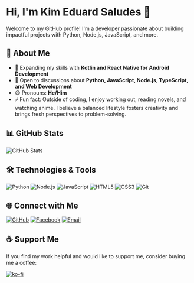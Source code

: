 # Hi, I'm Kim Eduard Saludes 👋

Welcome to my GitHub profile! I'm a developer passionate about building impactful projects with Python, Node.js, JavaScript, and more.

## 🚀 About Me
- 🌱 Expanding my skills with **Kotlin and React Native for Android Development**
- 💬 Open to discussions about **Python, JavaScript, Node.js, TypeScript, and Web Development**
- 😄 Pronouns: **He/Him**
- ⚡ Fun fact: Outside of coding, I enjoy working out, reading novels, and watching anime. I believe a balanced lifestyle fosters creativity and brings fresh perspectives to problem-solving.

## 📊 GitHub Stats
![GitHub Stats](https://github-readme-stats.vercel.app/api?username=FireFlyDeveloper&show_icons=true&theme=radical)

## 🛠️ Technologies & Tools
<p align="left">
  <img src="https://img.shields.io/badge/Python-3776AB?style=for-the-badge&logo=python&logoColor=white" alt="Python" />
  <img src="https://img.shields.io/badge/Node.js-339933?style=for-the-badge&logo=node.js&logoColor=white" alt="Node.js" />
  <img src="https://img.shields.io/badge/JavaScript-F7DF1E?style=for-the-badge&logo=javascript&logoColor=black" alt="JavaScript" />
  <img src="https://img.shields.io/badge/HTML5-E34F26?style=for-the-badge&logo=html5&logoColor=white" alt="HTML5" />
  <img src="https://img.shields.io/badge/CSS3-1572B6?style=for-the-badge&logo=css3&logoColor=white" alt="CSS3" />
  <img src="https://img.shields.io/badge/Git-F05032?style=for-the-badge&logo=git&logoColor=white" alt="Git" />
</p>

## 🌐 Connect with Me
[![GitHub](https://img.shields.io/badge/GitHub-%2312100E.svg?style=for-the-badge&logo=github&logoColor=white)](https://github.com/FireFlyDeveloper)
[![Facebook](https://img.shields.io/badge/Facebook-%231877F2.svg?style=for-the-badge&logo=facebook&logoColor=white)]([https://www.facebook.com/kimslds](https://www.facebook.com/profile.php?id=61563082877208))
[![Email](https://img.shields.io/badge/Email-0A66C2?style=for-the-badge&logo=maildotru&logoColor=white)](mailto:firefly@fireflylab.top)

## ☕ Support Me
If you find my work helpful and would like to support me, consider buying me a coffee:  

[![ko-fi](https://ko-fi.com/img/githubbutton_sm.svg)](https://ko-fi.com/fireflydeveloper)
